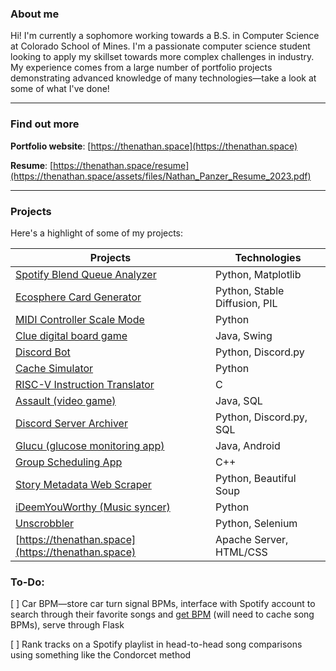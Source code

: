 ### About me

Hi! I'm currently a sophomore working towards a B.S. in Computer Science at Colorado School of Mines. I'm a passionate computer science student looking to apply my skillset towards more complex challenges in industry. My experience comes from a large number of portfolio projects demonstrating advanced knowledge of many technologies—take a look at some of what I've done!

---

### Find out more

**Portfolio website**: [https://thenathan.space](https://thenathan.space)

**Resume**: [https://thenathan.space/resume](https://thenathan.space/assets/files/Nathan_Panzer_Resume_2023.pdf)

---

### Projects

Here's a highlight of some of my projects:

| Projects                                                                                            | Technologies                  |
| --------------------------------------------------------------------------------------------------- | ----------------------------- |
| [Spotify Blend Queue Analyzer](https://github.com/TheNathanSpace/Spotify-Blend-Queue-Analyzer)      | Python, Matplotlib            |
| [Ecosphere Card Generator](https://github.com/TheNathanSpace/Ecosphere-Art-Generator)               | Python, Stable Diffusion, PIL |
| [MIDI Controller Scale Mode](https://github.com/TheNathanSpace/Launchkey-Mini-FL-Studio-Scale-Mode) | Python                        |
| [Clue digital board game](https://github.com/TheNathanSpace/Clue)                                                                                                    | Java, Swing                              |
| [Discord Bot](https://github.com/TheNathanSpace/Discord-Bot)                                        | Python, Discord.py            |
| [Cache Simulator](https://github.com/TheNathanSpace/Comp-Org-Lab6)                                  | Python                        |
| [RISC-V Instruction Translator](https://github.com/TheNathanSpace/Risc-V-Instruction-Assembler)     | C                             |
| [Assault (video game)](https://github.com/TheNathanSpace/Assault)                                   | Java, SQL                     |
| [Discord Server Archiver](https://github.com/TheNathanSpace/DiscordServerArchiver)                  | Python, Discord.py, SQL       |
| [Glucu (glucose monitoring app)](https://github.com/TheNathanSpace/Glucu)                           | Java, Android                 |
| [Group Scheduling App](https://github.com/TheNathanSpace/Group-Scheduling-App)                      | C++                           |
| [Story Metadata Web Scraper](https://github.com/TheNathanSpace/Story-Metadata-Web-Scraper)          | Python, Beautiful Soup        |
| [iDeemYouWorthy (Music syncer)](https://github.com/TheNathanSpace/iDeemYouWorthy)                   | Python                        |
| [Unscrobbler](https://github.com/TheNathanSpace/Unscrobbler)                                        | Python, Selenium              |
| [https://thenathan.space](https://thenathan.space)                                                  | Apache Server, HTML/CSS       |

### To-Do:

[ ] Car BPM—store car turn signal BPMs, interface with Spotify account to search through their favorite songs and [get BPM](https://developer.spotify.com/documentation/web-api/reference/#/operations/get-audio-analysis) (will need to cache song BPMs), serve through Flask

[ ] Rank tracks on a Spotify playlist in head-to-head song comparisons using something like the Condorcet method
